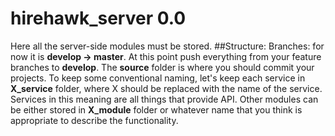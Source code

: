 # hirehawk_server 0.0
Here all the server-side modules must be stored.
##Structure:
Branches: for now it is **develop -> master**. At this point push everything from your feature branches to **develop**.
The **source** folder is where you should commit your projects.
To keep some conventional naming, let's keep each service in **X_service** folder, where X should be replaced with the name of the service. Services in this meaning are all things that provide API.
Other modules can be either stored in **X_module** folder or whatever name that you think is appropriate to describe the functionality.
